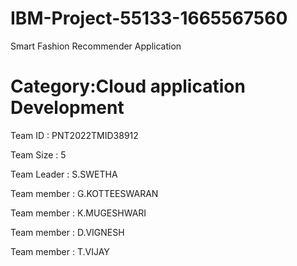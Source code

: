 #  IBM-Project-55133-1665567560
Smart Fashion Recommender Application
# Category:Cloud application Development
Team ID : PNT2022TMID38912

Team Size : 5

Team Leader : S.SWETHA

Team member : G.KOTTEESWARAN

Team member : K.MUGESHWARI

Team member : D.VIGNESH

Team member : T.VIJAY
